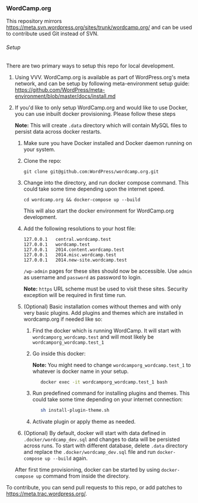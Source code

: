 ### WordCamp.org

This repository mirrors https://meta.svn.wordpress.org/sites/trunk/wordcamp.org/ and can be used to contribute used Git instead of SVN.

###### Setup 

There are two primary ways to setup this repo for local development.

1. Using VVV. WordCamp.org is available as part of WordPress.org's meta network, and can be setup by following meta-environment setup guide: https://github.com/WordPress/meta-environment/blob/master/docs/install.md

1. If you'd like to only setup WordCamp.org and would like to use Docker, you can use inbuilt docker provisioning. Please follow these steps

    **Note:** This will create `.data` directory which will contain MySQL files to persist data across docker restarts.

    1. Make sure you have Docker installed and Docker daemon running on your system.
    
    1. Clone the repo: 
        ```
        git clone git@github.com:WordPress/wordcamp.org.git
        ```
    
    1. Change into the directory, and run docker compose command. This could take some time depending upon the internet speed.
        ```
        cd wordcamp.org && docker-compose up --build
        ```
         This will also start the docker environment for WordCamp.org development.
         
    1. Add the following resolutions to your host file:
        ```
        127.0.0.1	central.wordcamp.test
        127.0.0.1	wordcamp.test
        127.0.0.1	2014.content.wordcamp.test
        127.0.0.1	2014.misc.wordcamp.test
        127.0.0.1	2014.new-site.wordcamp.test
        ```
        
        `/wp-admin` pages for these sites should now be accessible. Use `admin` as username and `password` as password to login.
        
        **Note:** `https` URL scheme must be used to visit these sites. Security exception will be required in first time run.
        
    1. (Optional) Basic installation comes without themes and with only very basic plugins. Add plugins and themes which are installed in wordcamp.org if needed like so:
    
        1. Find the docker which is running WordCamp. It will start with `wordcamporg_wordcamp.test` and will most likely be `wordcamporg_wordcamp.test_1`
        
        1. Go inside this docker:
        
           **Note:** You might need to change `wordcamporg_wordcamp.test_1` to whatever is docker name in your setup.
            ```bash
               docker exec -it wordcamporg_wordcamp.test_1 bash
            ```
        
        1. Run predefined command for installing plugins and themes. This could take some time depending on your internet connection:
            ```bash
               sh install-plugin-theme.sh
            ```
            
        1. Activate plugin or apply theme as needed.
        
    1. (Optional) By default, docker will start with data defined in `.docker/wordcamp_dev.sql` and changes to data will be persisted across runs. To start with different database, delete `.data` directory and replace the `.docker/wordcamp_dev.sql` file and run `docker-compose up --build` again.
    
    After first time provisioning, docker can be started by using `docker-compose up` command from inside the directory. 
        
To contribute, you can send pull requests to this repo, or add patches to https://meta.trac.wordpress.org/.
